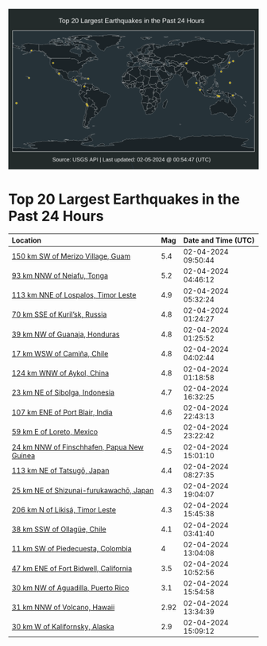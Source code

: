![Map](./map.png)

# Top 20 Largest Earthquakes in the Past 24 Hours

| Location | Mag | Date and Time (UTC) |
|:---|:---|:---|
| [150 km SW of Merizo Village, Guam](https://earthquake.usgs.gov/earthquakes/eventpage/us7000lwwh) | 5.4 | 02-04-2024 09:50:44 |
| [93 km NNW of Neiafu, Tonga](https://earthquake.usgs.gov/earthquakes/eventpage/us7000lwv9) | 5.2 | 02-04-2024 04:46:12 |
| [113 km NNE of Lospalos, Timor Leste](https://earthquake.usgs.gov/earthquakes/eventpage/us7000lwve) | 4.9 | 02-04-2024 05:32:24 |
| [70 km SSE of Kuril’sk, Russia](https://earthquake.usgs.gov/earthquakes/eventpage/us7000lwut) | 4.8 | 02-04-2024 01:24:27 |
| [39 km NW of Guanaja, Honduras](https://earthquake.usgs.gov/earthquakes/eventpage/us7000lwur) | 4.8 | 02-04-2024 01:25:52 |
| [17 km WSW of Camiña, Chile](https://earthquake.usgs.gov/earthquakes/eventpage/us7000lwv3) | 4.8 | 02-04-2024 04:02:44 |
| [124 km WNW of Aykol, China](https://earthquake.usgs.gov/earthquakes/eventpage/us7000lwuq) | 4.8 | 02-04-2024 01:18:58 |
| [23 km NE of Sibolga, Indonesia](https://earthquake.usgs.gov/earthquakes/eventpage/us7000lwye) | 4.7 | 02-04-2024 16:32:25 |
| [107 km ENE of Port Blair, India](https://earthquake.usgs.gov/earthquakes/eventpage/us7000lwzl) | 4.6 | 02-04-2024 22:43:13 |
| [59 km E of Loreto, Mexico](https://earthquake.usgs.gov/earthquakes/eventpage/us7000lwzq) | 4.5 | 02-04-2024 23:22:42 |
| [24 km NNW of Finschhafen, Papua New Guinea](https://earthquake.usgs.gov/earthquakes/eventpage/us7000lwy1) | 4.5 | 02-04-2024 15:01:10 |
| [113 km NE of Tatsugō, Japan](https://earthquake.usgs.gov/earthquakes/eventpage/us7000lww9) | 4.4 | 02-04-2024 08:27:35 |
| [25 km NE of Shizunai-furukawachō, Japan](https://earthquake.usgs.gov/earthquakes/eventpage/us7000lwz3) | 4.3 | 02-04-2024 19:04:07 |
| [206 km N of Likisá, Timor Leste](https://earthquake.usgs.gov/earthquakes/eventpage/us7000lwy7) | 4.3 | 02-04-2024 15:45:38 |
| [38 km SSW of Ollagüe, Chile](https://earthquake.usgs.gov/earthquakes/eventpage/us7000lwv2) | 4.1 | 02-04-2024 03:41:40 |
| [11 km SW of Piedecuesta, Colombia](https://earthquake.usgs.gov/earthquakes/eventpage/us7000lwxf) | 4 | 02-04-2024 13:04:08 |
| [47 km ENE of Fort Bidwell, California](https://earthquake.usgs.gov/earthquakes/eventpage/nn00872898) | 3.5 | 02-04-2024 10:52:56 |
| [30 km NW of Aguadilla, Puerto Rico](https://earthquake.usgs.gov/earthquakes/eventpage/pr71439058) | 3.1 | 02-04-2024 15:54:58 |
| [31 km NNW of Volcano, Hawaii](https://earthquake.usgs.gov/earthquakes/eventpage/hv74094571) | 2.92 | 02-04-2024 13:34:39 |
| [30 km W of Kalifornsky, Alaska](https://earthquake.usgs.gov/earthquakes/eventpage/ak0241m4slpj) | 2.9 | 02-04-2024 15:09:12 |
